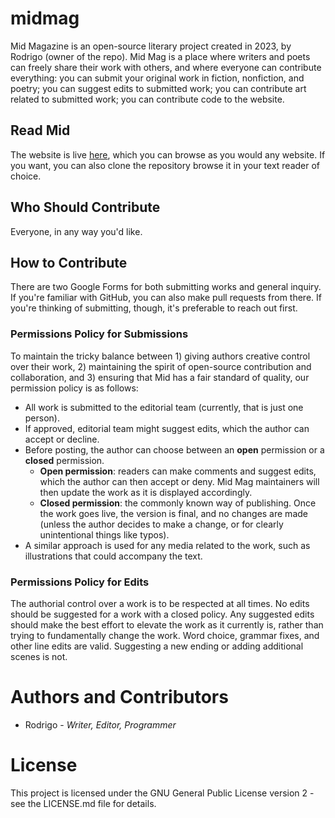 # midmag
Mid Magazine is an open-source literary project created in 2023, by Rodrigo (owner of the repo). Mid Mag is a place where writers and poets can freely share their work with others, and where everyone can contribute everything: you can submit your original work in fiction, nonfiction, and poetry; you can suggest edits to submitted work; you can contribute art related to submitted work; you can contribute code to the website.

## Read Mid
The website is live [here](https://rodac11.github.io/midmag/), which you can browse as you would any website. If you want, you can also clone the repository browse it in your text reader of choice.

## Who Should Contribute
Everyone, in any way you'd like.

## How to Contribute
There are two Google Forms for both submitting works and general inquiry. If you're familiar with GitHub, you can also make pull requests from there. If you're thinking of submitting, though, it's preferable to reach out first.

### Permissions Policy for Submissions
To maintain the tricky balance between 1) giving authors creative control over their work, 2) maintaining the spirit of open-source contribution and collaboration, and 3) ensuring that Mid has a fair standard of quality, our permission policy is as follows:
- All work is submitted to the editorial team (currently, that is just one person).
- If approved, editorial team might suggest edits, which the author can accept or decline.
- Before posting, the author can choose between an **open** permission or a **closed** permission.
  + **Open permission**: readers can make comments and suggest edits, which the author can then accept or deny. Mid Mag maintainers will then update the work as it is displayed accordingly.
  + **Closed permission**: the commonly known way of publishing. Once the work goes live, the version is final, and no changes are made (unless the author decides to make a change, or for clearly unintentional things like typos).
- A similar approach is used for any media related to the work, such as illustrations that could accompany the text.

### Permissions Policy for Edits
The authorial control over a work is to be respected at all times. No edits should be suggested for a work with a closed policy. Any suggested edits should make the best effort to elevate the work as it currently is, rather than trying to fundamentally change the work. Word choice, grammar fixes, and other line edits are valid. Suggesting a new ending or adding additional scenes is not.

# Authors and Contributors
+ Rodrigo - *Writer, Editor, Programmer*

# License
This project is licensed under the GNU General Public License version 2 - see the LICENSE.md file for details.
